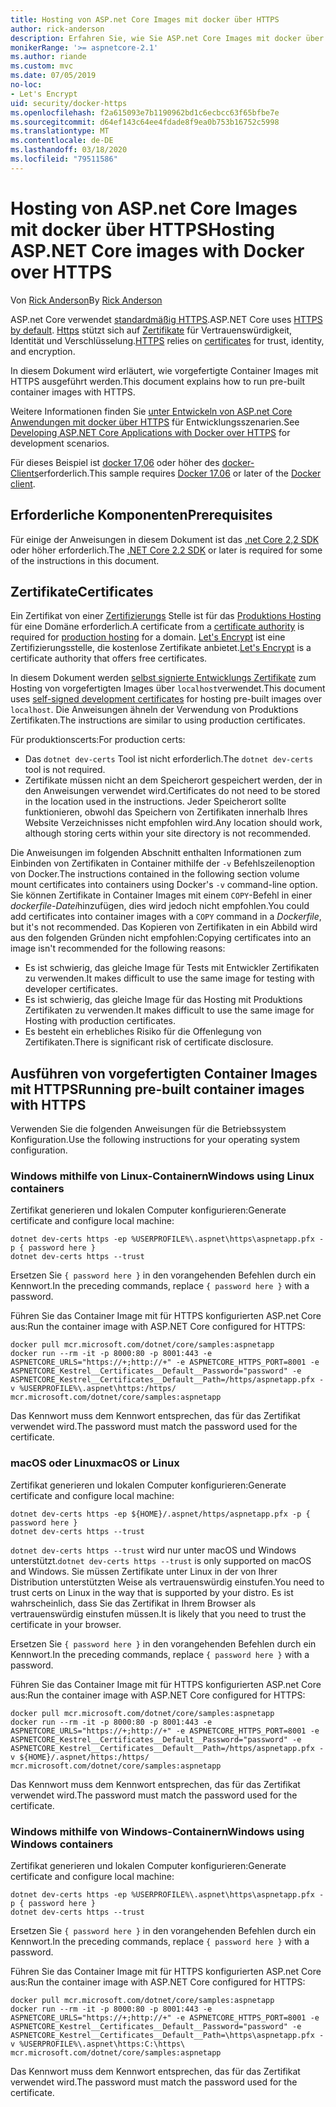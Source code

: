 ```yaml
---
title: Hosting von ASP.net Core Images mit docker über HTTPS
author: rick-anderson
description: Erfahren Sie, wie Sie ASP.net Core Images mit docker über HTTPS hosten.
monikerRange: '>= aspnetcore-2.1'
ms.author: riande
ms.custom: mvc
ms.date: 07/05/2019
no-loc:
- Let's Encrypt
uid: security/docker-https
ms.openlocfilehash: f2a615093e7b1190962bd1c6ecbcc63f65bfbe7e
ms.sourcegitcommit: d64ef143c64ee4fdade8f9ea0b753b16752c5998
ms.translationtype: MT
ms.contentlocale: de-DE
ms.lasthandoff: 03/18/2020
ms.locfileid: "79511586"
---
```

# <a name="hosting-aspnet-core-images-with-docker-over-https"></a><span data-ttu-id="9b25a-103">Hosting von ASP.net Core Images mit docker über HTTPS</span><span class="sxs-lookup"><span data-stu-id="9b25a-103">Hosting ASP.NET Core images with Docker over HTTPS</span></span>

<span data-ttu-id="9b25a-104">Von [Rick Anderson](https://twitter.com/RickAndMSFT)</span><span class="sxs-lookup"><span data-stu-id="9b25a-104">By [Rick Anderson](https://twitter.com/RickAndMSFT)</span></span>

<span data-ttu-id="9b25a-105">ASP.net Core verwendet [standardmäßig HTTPS](/aspnet/core/security/enforcing-ssl).</span><span class="sxs-lookup"><span data-stu-id="9b25a-105">ASP.NET Core uses [HTTPS by default](/aspnet/core/security/enforcing-ssl).</span></span> <span data-ttu-id="9b25a-106">[Https](https://en.wikipedia.org/wiki/HTTPS) stützt sich auf [Zertifikate](https://en.wikipedia.org/wiki/Public_key_certificate) für Vertrauenswürdigkeit, Identität und Verschlüsselung.</span><span class="sxs-lookup"><span data-stu-id="9b25a-106">[HTTPS](https://en.wikipedia.org/wiki/HTTPS) relies on [certificates](https://en.wikipedia.org/wiki/Public_key_certificate) for trust, identity, and encryption.</span></span>

<span data-ttu-id="9b25a-107">In diesem Dokument wird erläutert, wie vorgefertigte Container Images mit HTTPS ausgeführt werden.</span><span class="sxs-lookup"><span data-stu-id="9b25a-107">This document explains how to run pre-built container images with HTTPS.</span></span>

<span data-ttu-id="9b25a-108">Weitere Informationen finden Sie [unter Entwickeln von ASP.net Core Anwendungen mit docker über HTTPS](https://github.com/dotnet/dotnet-docker/blob/master/samples/run-aspnetcore-https-development.md) für Entwicklungsszenarien.</span><span class="sxs-lookup"><span data-stu-id="9b25a-108">See [Developing ASP.NET Core Applications with Docker over HTTPS](https://github.com/dotnet/dotnet-docker/blob/master/samples/run-aspnetcore-https-development.md) for development scenarios.</span></span>

<span data-ttu-id="9b25a-109">Für dieses Beispiel ist [docker 17,06](https://docs.docker.com/release-notes/docker-ce) oder höher des [docker-Clients](https://www.docker.com/products/docker)erforderlich.</span><span class="sxs-lookup"><span data-stu-id="9b25a-109">This sample requires [Docker 17.06](https://docs.docker.com/release-notes/docker-ce) or later of the [Docker client](https://www.docker.com/products/docker).</span></span>

## <a name="prerequisites"></a><span data-ttu-id="9b25a-110">Erforderliche Komponenten</span><span class="sxs-lookup"><span data-stu-id="9b25a-110">Prerequisites</span></span>

<span data-ttu-id="9b25a-111">Für einige der Anweisungen in diesem Dokument ist das [.net Core 2,2 SDK](https://dotnet.microsoft.com/download) oder höher erforderlich.</span><span class="sxs-lookup"><span data-stu-id="9b25a-111">The [.NET Core 2.2 SDK](https://dotnet.microsoft.com/download) or later is required for some of the instructions in this document.</span></span>

## <a name="certificates"></a><span data-ttu-id="9b25a-112">Zertifikate</span><span class="sxs-lookup"><span data-stu-id="9b25a-112">Certificates</span></span>

<span data-ttu-id="9b25a-113">Ein Zertifikat von einer [Zertifizierungs](https://wikipedia.org/wiki/Certificate_authority) Stelle ist für das [Produktions Hosting](https://blogs.msdn.microsoft.com/webdev/2017/11/29/configuring-https-in-asp-net-core-across-different-platforms/) für eine Domäne erforderlich.</span><span class="sxs-lookup"><span data-stu-id="9b25a-113">A certificate from a [certificate authority](https://wikipedia.org/wiki/Certificate_authority) is required for [production hosting](https://blogs.msdn.microsoft.com/webdev/2017/11/29/configuring-https-in-asp-net-core-across-different-platforms/) for a domain.</span></span> <span data-ttu-id="9b25a-114">[Let's Encrypt](https://letsencrypt.org/) ist eine Zertifizierungsstelle, die kostenlose Zertifikate anbietet.</span><span class="sxs-lookup"><span data-stu-id="9b25a-114">[Let's Encrypt](https://letsencrypt.org/) is a certificate authority that offers free certificates.</span></span>

<span data-ttu-id="9b25a-115">In diesem Dokument werden [selbst signierte Entwicklungs Zertifikate](https://en.wikipedia.org/wiki/Self-signed_certificate) zum Hosting von vorgefertigten Images über `localhost`verwendet.</span><span class="sxs-lookup"><span data-stu-id="9b25a-115">This document uses [self-signed development certificates](https://en.wikipedia.org/wiki/Self-signed_certificate) for hosting pre-built images over `localhost`.</span></span> <span data-ttu-id="9b25a-116">Die Anweisungen ähneln der Verwendung von Produktions Zertifikaten.</span><span class="sxs-lookup"><span data-stu-id="9b25a-116">The instructions are similar to using production certificates.</span></span>

<span data-ttu-id="9b25a-117">Für produktionscerts:</span><span class="sxs-lookup"><span data-stu-id="9b25a-117">For production certs:</span></span>

* <span data-ttu-id="9b25a-118">Das `dotnet dev-certs` Tool ist nicht erforderlich.</span><span class="sxs-lookup"><span data-stu-id="9b25a-118">The `dotnet dev-certs` tool is not required.</span></span>
* <span data-ttu-id="9b25a-119">Zertifikate müssen nicht an dem Speicherort gespeichert werden, der in den Anweisungen verwendet wird.</span><span class="sxs-lookup"><span data-stu-id="9b25a-119">Certificates do not need to be stored in the location used in the instructions.</span></span> <span data-ttu-id="9b25a-120">Jeder Speicherort sollte funktionieren, obwohl das Speichern von Zertifikaten innerhalb Ihres Website Verzeichnisses nicht empfohlen wird.</span><span class="sxs-lookup"><span data-stu-id="9b25a-120">Any location should work, although storing certs within your site directory is not recommended.</span></span>

<span data-ttu-id="9b25a-121">Die Anweisungen im folgenden Abschnitt enthalten Informationen zum Einbinden von Zertifikaten in Container mithilfe der `-v` Befehlszeilenoption von Docker.</span><span class="sxs-lookup"><span data-stu-id="9b25a-121">The instructions contained in the following section volume mount certificates into containers using Docker's `-v` command-line option.</span></span> <span data-ttu-id="9b25a-122">Sie können Zertifikate in Container Images mit einem `COPY`-Befehl in einer *dockerfile-Datei*hinzufügen, dies wird jedoch nicht empfohlen.</span><span class="sxs-lookup"><span data-stu-id="9b25a-122">You could add certificates into container images with a `COPY` command in a *Dockerfile*, but it's not recommended.</span></span> <span data-ttu-id="9b25a-123">Das Kopieren von Zertifikaten in ein Abbild wird aus den folgenden Gründen nicht empfohlen:</span><span class="sxs-lookup"><span data-stu-id="9b25a-123">Copying certificates into an image isn't recommended for the following reasons:</span></span>

* <span data-ttu-id="9b25a-124">Es ist schwierig, das gleiche Image für Tests mit Entwickler Zertifikaten zu verwenden.</span><span class="sxs-lookup"><span data-stu-id="9b25a-124">It makes difficult to use the same image for testing with developer certificates.</span></span>
* <span data-ttu-id="9b25a-125">Es ist schwierig, das gleiche Image für das Hosting mit Produktions Zertifikaten zu verwenden.</span><span class="sxs-lookup"><span data-stu-id="9b25a-125">It makes difficult to use the same image for Hosting with production certificates.</span></span>
* <span data-ttu-id="9b25a-126">Es besteht ein erhebliches Risiko für die Offenlegung von Zertifikaten.</span><span class="sxs-lookup"><span data-stu-id="9b25a-126">There is significant risk of certificate disclosure.</span></span>

## <a name="running-pre-built-container-images-with-https"></a><span data-ttu-id="9b25a-127">Ausführen von vorgefertigten Container Images mit HTTPS</span><span class="sxs-lookup"><span data-stu-id="9b25a-127">Running pre-built container images with HTTPS</span></span>

<span data-ttu-id="9b25a-128">Verwenden Sie die folgenden Anweisungen für die Betriebssystem Konfiguration.</span><span class="sxs-lookup"><span data-stu-id="9b25a-128">Use the following instructions for your operating system configuration.</span></span>

### <a name="windows-using-linux-containers"></a><span data-ttu-id="9b25a-129">Windows mithilfe von Linux-Containern</span><span class="sxs-lookup"><span data-stu-id="9b25a-129">Windows using Linux containers</span></span>

<span data-ttu-id="9b25a-130">Zertifikat generieren und lokalen Computer konfigurieren:</span><span class="sxs-lookup"><span data-stu-id="9b25a-130">Generate certificate and configure local machine:</span></span>

```dotnetcli
dotnet dev-certs https -ep %USERPROFILE%\.aspnet\https\aspnetapp.pfx -p { password here }
dotnet dev-certs https --trust
```

<span data-ttu-id="9b25a-131">Ersetzen Sie `{ password here }` in den vorangehenden Befehlen durch ein Kennwort.</span><span class="sxs-lookup"><span data-stu-id="9b25a-131">In the preceding commands, replace `{ password here }` with a password.</span></span>

<span data-ttu-id="9b25a-132">Führen Sie das Container Image mit für HTTPS konfigurierten ASP.net Core aus:</span><span class="sxs-lookup"><span data-stu-id="9b25a-132">Run the container image with ASP.NET Core configured for HTTPS:</span></span>

```console
docker pull mcr.microsoft.com/dotnet/core/samples:aspnetapp
docker run --rm -it -p 8000:80 -p 8001:443 -e ASPNETCORE_URLS="https://+;http://+" -e ASPNETCORE_HTTPS_PORT=8001 -e ASPNETCORE_Kestrel__Certificates__Default__Password="password" -e ASPNETCORE_Kestrel__Certificates__Default__Path=/https/aspnetapp.pfx -v %USERPROFILE%\.aspnet\https:/https/ mcr.microsoft.com/dotnet/core/samples:aspnetapp
```

<span data-ttu-id="9b25a-133">Das Kennwort muss dem Kennwort entsprechen, das für das Zertifikat verwendet wird.</span><span class="sxs-lookup"><span data-stu-id="9b25a-133">The password must match the password used for the certificate.</span></span>

### <a name="macos-or-linux"></a><span data-ttu-id="9b25a-134">macOS oder Linux</span><span class="sxs-lookup"><span data-stu-id="9b25a-134">macOS or Linux</span></span>

<span data-ttu-id="9b25a-135">Zertifikat generieren und lokalen Computer konfigurieren:</span><span class="sxs-lookup"><span data-stu-id="9b25a-135">Generate certificate and configure local machine:</span></span>

```dotnetcli
dotnet dev-certs https -ep ${HOME}/.aspnet/https/aspnetapp.pfx -p { password here }
dotnet dev-certs https --trust
```

<span data-ttu-id="9b25a-136">`dotnet dev-certs https --trust` wird nur unter macOS und Windows unterstützt.</span><span class="sxs-lookup"><span data-stu-id="9b25a-136">`dotnet dev-certs https --trust` is only supported on macOS and Windows.</span></span> <span data-ttu-id="9b25a-137">Sie müssen Zertifikate unter Linux in der von Ihrer Distribution unterstützten Weise als vertrauenswürdig einstufen.</span><span class="sxs-lookup"><span data-stu-id="9b25a-137">You need to trust certs on Linux in the way that is supported by your distro.</span></span> <span data-ttu-id="9b25a-138">Es ist wahrscheinlich, dass Sie das Zertifikat in Ihrem Browser als vertrauenswürdig einstufen müssen.</span><span class="sxs-lookup"><span data-stu-id="9b25a-138">It is likely that you need to trust the certificate in your browser.</span></span>

<span data-ttu-id="9b25a-139">Ersetzen Sie `{ password here }` in den vorangehenden Befehlen durch ein Kennwort.</span><span class="sxs-lookup"><span data-stu-id="9b25a-139">In the preceding commands, replace `{ password here }` with a password.</span></span>

<span data-ttu-id="9b25a-140">Führen Sie das Container Image mit für HTTPS konfigurierten ASP.net Core aus:</span><span class="sxs-lookup"><span data-stu-id="9b25a-140">Run the container image with ASP.NET Core configured for HTTPS:</span></span>

```console
docker pull mcr.microsoft.com/dotnet/core/samples:aspnetapp
docker run --rm -it -p 8000:80 -p 8001:443 -e ASPNETCORE_URLS="https://+;http://+" -e ASPNETCORE_HTTPS_PORT=8001 -e ASPNETCORE_Kestrel__Certificates__Default__Password="password" -e ASPNETCORE_Kestrel__Certificates__Default__Path=/https/aspnetapp.pfx -v ${HOME}/.aspnet/https:/https/ mcr.microsoft.com/dotnet/core/samples:aspnetapp
```

<span data-ttu-id="9b25a-141">Das Kennwort muss dem Kennwort entsprechen, das für das Zertifikat verwendet wird.</span><span class="sxs-lookup"><span data-stu-id="9b25a-141">The password must match the password used for the certificate.</span></span>

### <a name="windows-using-windows-containers"></a><span data-ttu-id="9b25a-142">Windows mithilfe von Windows-Containern</span><span class="sxs-lookup"><span data-stu-id="9b25a-142">Windows using Windows containers</span></span>

<span data-ttu-id="9b25a-143">Zertifikat generieren und lokalen Computer konfigurieren:</span><span class="sxs-lookup"><span data-stu-id="9b25a-143">Generate certificate and configure local machine:</span></span>

```dotnetcli
dotnet dev-certs https -ep %USERPROFILE%\.aspnet\https\aspnetapp.pfx -p { password here }
dotnet dev-certs https --trust
```

<span data-ttu-id="9b25a-144">Ersetzen Sie `{ password here }` in den vorangehenden Befehlen durch ein Kennwort.</span><span class="sxs-lookup"><span data-stu-id="9b25a-144">In the preceding commands, replace `{ password here }` with a password.</span></span>

<span data-ttu-id="9b25a-145">Führen Sie das Container Image mit für HTTPS konfigurierten ASP.net Core aus:</span><span class="sxs-lookup"><span data-stu-id="9b25a-145">Run the container image with ASP.NET Core configured for HTTPS:</span></span>

```console
docker pull mcr.microsoft.com/dotnet/core/samples:aspnetapp
docker run --rm -it -p 8000:80 -p 8001:443 -e ASPNETCORE_URLS="https://+;http://+" -e ASPNETCORE_HTTPS_PORT=8001 -e ASPNETCORE_Kestrel__Certificates__Default__Password="password" -e ASPNETCORE_Kestrel__Certificates__Default__Path=\https\aspnetapp.pfx -v %USERPROFILE%\.aspnet\https:C:\https\ mcr.microsoft.com/dotnet/core/samples:aspnetapp
```

<span data-ttu-id="9b25a-146">Das Kennwort muss dem Kennwort entsprechen, das für das Zertifikat verwendet wird.</span><span class="sxs-lookup"><span data-stu-id="9b25a-146">The password must match the password used for the certificate.</span></span>
